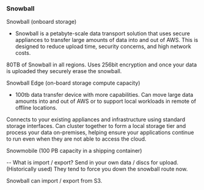 ### Snowball

Snowball (onboard storage)

- Snowball is a petabyte-scale data transport solution that uses secure appliances to transfer large amounts of data into and out of AWS. This is designed to reduce upload time, security concerns, and high network costs.

80TB of Snowball in all regions. Uses 256bit encryption and once your data is uploaded they securely erase the snowball.

Snowball Edge (on-board storage compute capacity)

- 100tb data transfer device with more capabilities. Can move large data amounts into and out of AWS or to support local workloads in remote of offline locations.

Connects to your existing appliances and infrastructure using standard storage interfaces. Can cluster together to form a local storage tier and process your data on-premises, helping ensure your applications continue to run even when they are not able to access the cloud.

Snowmobile (100 PB capacity in a shipping container)

--
What is import / export? Send in your own data / discs for upload. (Historically used) They tend to force you down the snowball route now.

Snowball can import / export from S3.
